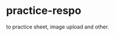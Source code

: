 # practice-respo
to practice sheet, image upload and other.
<!--- {::comment}
A te amo
{:/COMMENT} --->

